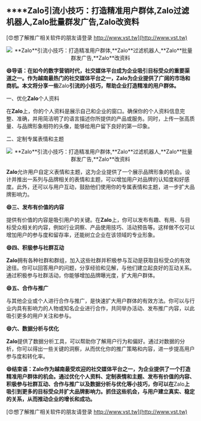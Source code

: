## ****Zalo**引流小技巧：打造精准用户群体,**Zalo**过滤机器人,**Zalo**批量群发广告,**Zalo**改资料**

[😍想了解推广相关软件的朋友请登录 http://www.vst.tw](http://www.vst.tw)

 <center><img src="https://vst.tw/MP4/tuiguang/png/3.png" alt="**Zalo**引流小技巧：打造精准用户群体,**Zalo**过滤机器人,**Zalo**批量群发广告,**Zalo**改资料"></center>

**😄导语：在如今的数字营销时代，社交媒体平台成为企业吸引目标受众的重要渠道之一。作为越南最热门的社交媒体平台之一，**Zalo**为企业提供了广阔的市场和商机。本文将分享一些**Zalo**引流的小技巧，帮助企业打造精准的用户群体。**

一、优化**Zalo**个人资料

在**Zalo**上，你的个人资料是展示自己和企业的窗口。确保你的个人资料信息完整、准确，并用简洁明了的语言描述你所提供的产品或服务。同时，上传一张高质量、与品牌形象相符的头像，能够给用户留下良好的第一印象。

二、定制专属表情和主题

 <center><img src="https://vst.tw/MP4/tuiguang/png/7.png" alt="**Zalo**引流小技巧：打造精准用户群体,**Zalo**过滤机器人,**Zalo**批量群发广告,**Zalo**改资料"></center>

**Zalo**允许用户自定义表情和主题，这为企业提供了一个展示品牌形象的机会。设计并推出一系列与品牌相关的表情和主题，可以增加用户对品牌的认知度和好感度。此外，还可以与用户互动，鼓励他们使用你的专属表情和主题，进一步扩大品牌影响力。

**😄三、发布有价值的内容**

提供有价值的内容是吸引用户的关键。在**Zalo**上，你可以发布有趣、有用、与目标受众相关的内容，例如行业洞察、产品使用技巧、活动预告等。这样做不仅可以增加用户的参与度和留存率，还能树立企业在该领域的专业形象。

**😄四、积极参与社群互动**

**Zalo**拥有各种社群和群组，加入这些社群并积极参与互动是获取目标受众的有效途径。你可以回答用户的问题，分享经验和见解，与他们建立起良好的互动关系。通过积极参与社群活动，你能够增加品牌曝光度，扩大用户群体。

**😄五、合作与推广**

与其他企业或个人进行合作与推广，是快速扩大用户群体的有效方法。你可以与行业内具有影响力的人物或知名企业进行合作，共同举办活动、发布推广内容，以此吸引更多的用户关注和参与。

**😄六、数据分析与优化**

**Zalo**提供了数据分析工具，可以帮助你了解用户行为和偏好。通过对数据的分析，你可以得出一些关键的洞察，从而优化你的推广策略和内容，进一步提高用户参与度和转化率。

**😄结束语：**Zalo**作为越南最受欢迎的社交媒体平台之一，为企业提供了一个打造精准用户群体的机会。通过优化个人资料、定制表情和主题、发布有价值的内容、积极参与社群互动、合作与推广以及数据分析与优化等小技巧，你可以在**Zalo**上吸引到更多的目标受众并扩大品牌影响力。抓住这些机会，与用户建立真实、稳定的关系，从而推动企业的增长和成功。**

[😍想了解推广相关软件的朋友请登录 http://www.vst.tw](http://www.vst.tw)



